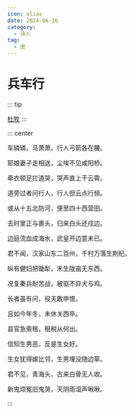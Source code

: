 ```yaml
---
icon: alias
date: 2024-06-16
category:
  - 诗人
tag:
  - 唐
---
```


# 兵车行

<!-- more -->


::: tip 

[杜牧](../../诗人/杜甫.md)
:::

::: center 

车辚辚，马萧萧。行人弓箭各在腰。

耶娘妻子走相送，尘埃不见咸阳桥。

牵衣顿足拦道哭，哭声直上干云霄。

道旁过者问行人，行人但云点行频。

或从十五北防河，便至四十西营田。

去时里正与裹头，归来白头还戍边。

边庭流血成海水，武皇开边意未已。

君不闻，汉家山东二百州，千村万落生荆杞。

纵有健妇把锄犁，禾生陇亩无东西。

况复秦兵耐苦战，被驱不异犬与鸡。

长者虽有问，役夫敢申恨。

且如今年冬，未休关西卒。

县官急索租，租税从何出。

信知生男恶，反是生女好。

生女犹得嫁比邻，生男埋没随边草。

君不见，青海头，古来白骨无人收。

新鬼烦冤旧鬼哭，天阴雨湿声啾啾。

:::